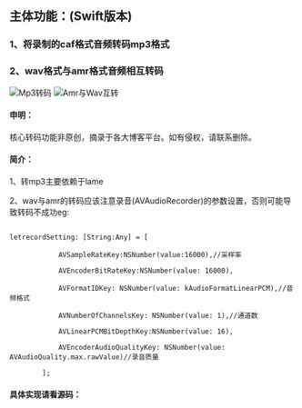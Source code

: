 ## 主体功能：(Swift版本)
### 1、将录制的caf格式音频转码mp3格式

### 2、wav格式与amr格式音频相互转码
![Mp3转码](https://upload-images.jianshu.io/upload_images/6695792-89df03aedb60a15a.jpeg?imageMogr2/auto-orient/strip%7CimageView2/2/w/1240)
![Amr与Wav互转](https://upload-images.jianshu.io/upload_images/6695792-0486228cd085084a.jpeg?imageMogr2/auto-orient/strip%7CimageView2/2/w/1240)
#### 申明：

核心转码功能非原创，摘录于各大博客平台。如有侵权，请联系删除。

#### 简介：

1、转mp3主要依赖于lame

2、wav与amr的转码应该注意录音(AVAudioRecorder)的参数设置，否则可能导致转码不成功eg:
```

letrecordSetting: [String:Any] = [

            AVSampleRateKey:NSNumber(value:16000),//采样率

            AVEncoderBitRateKey:NSNumber(value: 16000),

            AVFormatIDKey: NSNumber(value: kAudioFormatLinearPCM),//音频格式

            AVNumberOfChannelsKey: NSNumber(value: 1),//通道数

            AVLinearPCMBitDepthKey:NSNumber(value: 16),

            AVEncoderAudioQualityKey: NSNumber(value: AVAudioQuality.max.rawValue)//录音质量

        ];
```
#### 具体实现请看源码：
